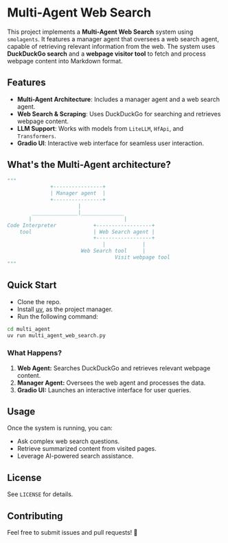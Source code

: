 # Multi-Agent Web Search

This project implements a **Multi-Agent Web Search** system using `smolagents`. It features a manager agent that oversees a web search agent, capable of retrieving relevant information from the web. The system uses **DuckDuckGo search** and a **webpage visitor tool** to fetch and process webpage content into Markdown format.

## Features
- **Multi-Agent Architecture**: Includes a manager agent and a web search agent.
- **Web Search & Scraping**: Uses DuckDuckGo for searching and retrieves webpage content.
- **LLM Support**: Works with models from `LiteLLM`, `HfApi`, and `Transformers`.
- **Gradio UI**: Interactive web interface for seamless user interaction.

## What's the Multi-Agent architecture?
```python
"""
              +----------------+
              | Manager agent  |
              +----------------+
                       |
        _______________|______________
       |                              |
Code Interpreter            +------------------+
    tool                    | Web Search agent |
                            +------------------+
                               |            |
                        Web Search tool     |
                                   Visit webpage tool
"""
```

## Quick Start
- Clone the repo.
- Install [uv](https://docs.astral.sh/uv/), as the project manager.
- Run the following command:
```bash
cd multi_agent
uv run multi_agent_web_search.py
```

### What Happens?
1. **Web Agent:** Searches DuckDuckGo and retrieves relevant webpage content.
2. **Manager Agent:** Oversees the web agent and processes the data.
3. **Gradio UI:** Launches an interactive interface for user queries.

## Usage
Once the system is running, you can:
- Ask complex web search questions.
- Retrieve summarized content from visited pages.
- Leverage AI-powered search assistance.

## License
See `LICENSE` for details.

## Contributing
Feel free to submit issues and pull requests! 🚀

